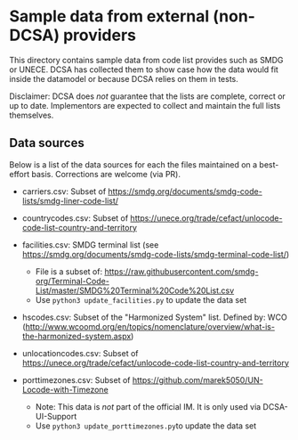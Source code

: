 Sample data from external (non-DCSA) providers
==============================================

This directory contains sample data from code list provides such as
SMDG or UNECE. DCSA has collected them to show case how the data would
fit inside the datamodel or because DCSA relies on them in tests.


Disclaimer: DCSA does *not* guarantee that the lists are complete,
correct or up to date.  Implementors are expected to collect and
maintain the full lists themselves.


Data sources
------------

Below is a list of the data sources for each the files maintained on a
best-effort basis.  Corrections are welcome (via PR).

 * carriers.csv: Subset of https://smdg.org/documents/smdg-code-lists/smdg-liner-code-list/

 * countrycodes.csv: Subset of https://unece.org/trade/cefact/unlocode-code-list-country-and-territory

 * facilities.csv: SMDG terminal list (see https://smdg.org/documents/smdg-code-lists/smdg-terminal-code-list/)
    - File is a subset of: https://raw.githubusercontent.com/smdg-org/Terminal-Code-List/master/SMDG%20Terminal%20Code%20List.csv
    - Use `python3 update_facilities.py` to update the data set

 * hscodes.csv: Subset of the "Harmonized System" list. Defined by: WCO (http://www.wcoomd.org/en/topics/nomenclature/overview/what-is-the-harmonized-system.aspx)

 * unlocationcodes.csv: Subset of https://unece.org/trade/cefact/unlocode-code-list-country-and-territory

 * porttimezones.csv: Subset of https://github.com/marek5050/UN-Locode-with-Timezone
   - Note: This data is *not* part of the official IM.  It is only used via DCSA-UI-Support
   - Use `python3 update_porttimezones.py`to update the data set

